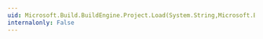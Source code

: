 ```yaml
---
uid: Microsoft.Build.BuildEngine.Project.Load(System.String,Microsoft.Build.BuildEngine.ProjectLoadSettings)
internalonly: False
---
```

